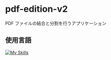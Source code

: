 # pdf-edition-v2

PDF ファイルの結合と分割を行うアプリケーション

## 使用言語

[![My Skills](https://skillicons.dev/icons?i=typescript,next,tailwind,go)](https://skillicons.dev)
